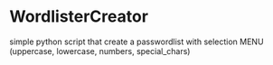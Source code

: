# WordlisterCreator
simple python script that create a passwordlist with selection MENU (uppercase, lowercase, numbers, special_chars)
